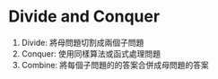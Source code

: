 # Divide and Conquer

1. Divide: 將母問題切割成兩個子問題
2. Conquer: 使用同樣算法或函式處理問題
3. Combine: 將每個子問題的的答案合併成母問題的答案
